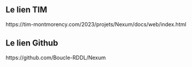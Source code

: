<h2>Le lien TIM</h2>
https://tim-montmorency.com/2023/projets/Nexum/docs/web/index.html

<h2>Le lien Github</h2>
https://github.com/Boucle-RDDL/Nexum

